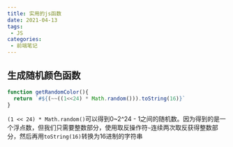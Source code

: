 ```yaml
---
title: 实用的js函数
date: 2021-04-13
tags:
 - JS
categories:
 - 前端笔记
---
```


## 生成随机颜色函数

```js
function getRandomColor(){
  return `#${(~~((1<<24) * Math.random())).toString(16)}`
}
```

`(1 << 24) * Math.random()`可以得到0~2^24 - 1之间的随机数。因为得到的是一个浮点数，但我们只需要整数部分，使用取反操作符`~`连续两次取反获得整数部分，然后再用`toString(16)`转换为16进制的字符串